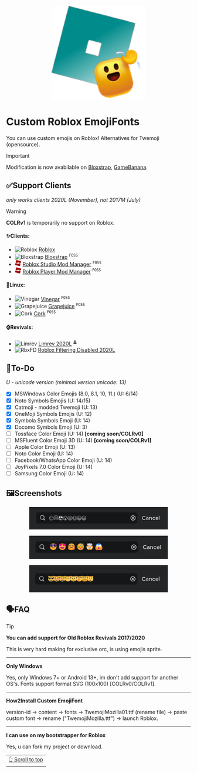 <p align="center">
  <img src="assets/rbxcef-icon.png" width="256">
</p>

# Custom Roblox EmojiFonts
You can use custom emojis on Roblox! Alternatives for Twemoji (opensource).
> [!IMPORTANT]
> Modification is now avabilable on [Bloxstrap](http://github.com/pizzaboxer/bloxstrap), [GameBanana](https://gamebanana.com/mods/455178).

## ✅Support Clients
*only works clients 2020L (November), not 2017M (July)*
> [!WARNING]
> **COLRv1** is temporarily no support on Roblox.

#### ✨Clients:
* <img src="https://i.ibb.co/4S2GBqw/2022-Site-Favicon.webp" alt="Roblox" width="17" height="17"/> [Roblox](http://www.roblox.com/) 
* <img src="https://github.com/pizzaboxer/bloxstrap/raw/main/Images/Bloxstrap.png" alt="Bloxstrap" width="17" height="17"/> [Bloxstrap](http://github.com/pizzaboxer/bloxstrap) <sup>`FOSS`</sup>
* <img src="https://raw.githubusercontent.com/MaximumADHD/Roblox-Studio-Mod-Manager/master/ProjectSrc/Resources/Logo.png" alt="RbxSModManager" width="17" height="17"/> [Roblox Studio Mod Manager](http://github.com/MaximumADHD/Roblox-Studio-Mod-Manager) <sup>`FOSS`</sup>
* <img src="https://raw.githubusercontent.com/MaximumADHD/Roblox-Studio-Mod-Manager/master/ProjectSrc/Resources/Logo.png" alt="RbxSModManager" width="17" height="17"/> [Roblox Player Mod Manager](http://github.com/Malte0621/Roblox-Player-Mod-Manager) <sup>`FOSS`</sup>
#### 🐧Linux:
* <img src="https://github.com/vinegarhq/vinegar/blob/master/splash/vinegar.png" alt="Vinegar" width="17" height="17"/> [Vinegar](http://github.com/vinegarhq/vinegar) <sup>`FOSS`</sup>
* <img src="https://gitlab.com/uploads/-/system/project/avatar/11688812/Grapejuice.png" alt="Grapejuice" width="17" height="17"/> [Grapejuice](http://gitlab.com/brinkervii/grapejuice) <sup>`FOSS`</sup>
* <img src="https://github.com/Bugadinho/Cork/raw/master/resources/cork.svg" alt="Cork" width="17" height="17"/> [Cork](http://github.com/CorkHQ/Cork) <sup>`FOSS`</sup>
#### ⌚Revivals:
* <img src="https://github.com/NikSavchenk0/rbxcustom-fontemojis/assets/58150480/e3d1abc6-d172-4c62-9505-ce75393c0fee" alt="Limrev" width="17" height="17"/> [Limrev 2020L](http://www.roblox.cat/) <sup>`🪦`</sup>
* <img src="https://img.itch.zone/aW1nLzEzMTU5MTUwLmpwZw==/315x250%23c/28t7d4.jpg" alt="RbxFD" width="17" height="17"/> [Roblox Filtering Disabled 2020L](http://jetray.itch.io/roblox-filtering-disabled)

## 📜To-Do
*U - unicode version (minimal version unicode: 13)*
- [x] MSWindows Color Emojis (8.0, 8.1, 10, 11.) (U: 6/14)
- [x] Noto Symbols Emojis (U: 14/15)
- [x] Catmoji - modded Twemoji (U: 13)
- [x] OneMoji Symbols Emojis (U: 12)
- [x] Symbola Symbols Emoji (U: 14)
- [x] Docomo Symbols Emoji (U: 3)
- [ ] Tossface Color Emoji (U: 14) **[coming soon/COLRv0]**
- [ ] MSFluent Color Emoji 3D (U: 14) **[coming soon/COLRv1]**
- [ ] Apple Color Emoji (U: 13)
- [ ] Noto Color Emoji (U: 14)
- [ ] Facebook/WhatsApp Color Emoji (U: 14)
- [ ] JoyPixels 7.0 Color Emoji (U: 14)
- [ ] Samsung Color Emoji (U: 14)

## 🖼Screenshots
<p align="center">
  <a href="#">
    <img src="assets/screenshot1.png" width="75%">
  </a>
</p>
<p align="center">
  <a href="#">
    <img src="assets/screenshot2.png" width="75%">
  </a>
</p>
<p align="center">
  <a href="#">
    <img src="assets/screenshot3.png" width="75%">
  </a>
</p>

## 🗣FAQ

> [!TIP]
> **You can add support for Old Roblox Revivals 2017/2020**
> 
> This is very hard making for exclusive orc, is using emojis sprite.
> 
> ***
> 
> **Only Windows**
> 
> Yes, only Windows 7+ or Android 13+, im don't add support for another OS's. Fonts support format SVG (100x100) [COLRv0/COLRv1].
> 
> ***
>
> **How2Install Custom EmojiFont**
> 
> version-id → content → fonts → TwemojiMozilla01.ttf (rename file) → paste custom font → rename ("TwemojiMozilla.ttf") → launch Roblox.
>
> ***
>
> **I can use on my bootstrapper for Roblox**
>
> Yes, u can fork my project or download.


 <div align="right">
<table><td>
<a href="#start-of-content">👆 Scroll to top</a>
</td></table>
</div>
<!--
* [Limrev 2020L (RIP)](http://www.roblox.cat/)
---
> [!WARNING]
> Placeholder.
---
Early: January, February, March, April
Mid: May, June, July, August
Late: September, October, November, December
-->
